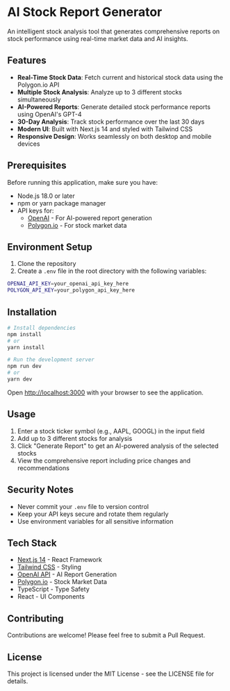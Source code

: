 # AI Stock Report Generator

An intelligent stock analysis tool that generates comprehensive reports on stock performance using real-time market data and AI insights.

## Features

- **Real-Time Stock Data**: Fetch current and historical stock data using the Polygon.io API
- **Multiple Stock Analysis**: Analyze up to 3 different stocks simultaneously
- **AI-Powered Reports**: Generate detailed stock performance reports using OpenAI's GPT-4
- **30-Day Analysis**: Track stock performance over the last 30 days
- **Modern UI**: Built with Next.js 14 and styled with Tailwind CSS
- **Responsive Design**: Works seamlessly on both desktop and mobile devices

## Prerequisites

Before running this application, make sure you have:
- Node.js 18.0 or later
- npm or yarn package manager
- API keys for:
  - [OpenAI](https://platform.openai.com) - For AI-powered report generation
  - [Polygon.io](https://polygon.io) - For stock market data

## Environment Setup

1. Clone the repository
2. Create a `.env` file in the root directory with the following variables:
```bash
OPENAI_API_KEY=your_openai_api_key_here
POLYGON_API_KEY=your_polygon_api_key_here
```

## Installation

```bash
# Install dependencies
npm install
# or
yarn install

# Run the development server
npm run dev
# or
yarn dev
```

Open [http://localhost:3000](http://localhost:3000) with your browser to see the application.

## Usage

1. Enter a stock ticker symbol (e.g., AAPL, GOOGL) in the input field
2. Add up to 3 different stocks for analysis
3. Click "Generate Report" to get an AI-powered analysis of the selected stocks
4. View the comprehensive report including price changes and recommendations

## Security Notes

- Never commit your `.env` file to version control
- Keep your API keys secure and rotate them regularly
- Use environment variables for all sensitive information

## Tech Stack

- [Next.js 14](https://nextjs.org/) - React Framework
- [Tailwind CSS](https://tailwindcss.com/) - Styling
- [OpenAI API](https://openai.com/) - AI Report Generation
- [Polygon.io](https://polygon.io/) - Stock Market Data
- TypeScript - Type Safety
- React - UI Components

## Contributing

Contributions are welcome! Please feel free to submit a Pull Request.

## License

This project is licensed under the MIT License - see the LICENSE file for details.
